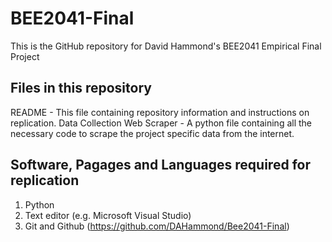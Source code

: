 # BEE2041-Final
This is the GitHub repository for David Hammond's BEE2041 Empirical Final Project

## Files in this repository 
README - This file containing repository information and instructions on replication. 
Data Collection Web Scraper - A python file containing all the necessary code to scrape the project specific data from the internet.

## Software, Pagages and Languages required for replication
1. Python
2. Text editor (e.g. Microsoft Visual Studio)
3. Git and Github (https://github.com/DAHammond/Bee2041-Final)
